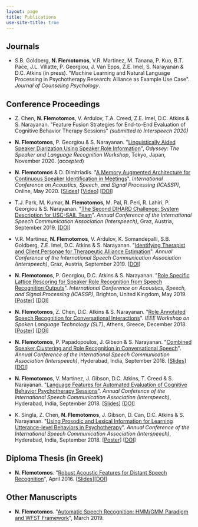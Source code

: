 ```yaml
---
layout: page
title: Publications
use-site-title: true
---
```


## Journals
* S.B. Goldberg, __N. Flemotomos__, V.R. Martinez, M. Tanana, P. Kuo, B.T. Pace, J.L. Villatte, P. Georgiou, J. Van Epps, Z.E. Imel, S. Narayanan & D.C. Atkins (in press). "Machine Learning and Natural Language Processing in Psychotherapy Research: Alliance as Example Use Case". *Journal of Counseling Psychology*.

## Conference Proceedings
* Z. Chen, __N. Flemotomos__, V. Ardulov, T.A. Creed, Z.E. Imel, D.C. Atkins & S. Narayanan. "Feature Fusion Strategies for End-to-End Evaluation of Cognitive Behavior Therapy Sessions" *(submitted to Interspeech 2020)*
<!-- *Annual Conference of the International Speech Communication Association (Interspeech)*, Shanghai, China, October 2020.-->

* __N. Flemotomos__, P. Georgiou & S. Narayanan. "[Linguistically Aided Speaker Diarization Using Speaker Role Information](https://arxiv.org/pdf/1911.07994.pdf)", *Odyssey: The Speaker and Language Recognition Workshop*, Tokyo, Japan, November 2020. (*accepted*)

* __N. Flemotomos__ & D. Dimitriadis. "[A Memory Augmented Architecture for Continuous Speaker Identification in Meetings](/work/papers/2020_ICASSP_RMC_MSR.pdf)". *International Conference on Acoustics, Speech, and Signal Processing (ICASSP)*, Online, May 2020. [[Slides](/work/presentations/2020_ICASSP_RMC_MSR_pres.pdf)] [[Video](/work/presentations/2020_ICASSP_RMC_MSR_vid.mp4)] [[DOI](http://dx.doi.org/10.1109/ICASSP40776.2020.9053152)]

* T.J. Park, M. Kumar, __N. Flemotomos__, M. Pal, R. Peri, R. Lahiri, P. Georgiou & S. Narayanan. "[The Second DIHARD Challenge: System Description for USC-SAIL Team](/work/papers/2019_IS_DIHARD.pdf)". *Annual Conference of the International Speech Communication Association (Interspeech)*, Graz, Austria, September 2019. [[DOI](http://dx.doi.org/10.21437/Interspeech.2019-1903)]

* V.R. Martinez, __N. Flemotomos__, V. Ardulov, K. Somandepalli, S.B. Goldberg, Z.E. Imel, D.C. Atkins & S. Narayanan. "[Identifying Therapist and Client Personae for Therapeutic Alliance Estimation](/work/papers/2019_IS_Personae_Alliance.pdf)". *Annual Conference of the International Speech Communication Association (Interspeech)*, Graz, Austria, September 2019. [[DOI](http://dx.doi.org/10.21437/Interspeech.2019-2829)]

* __N. Flemotomos__, P. Georgiou, D.C. Atkins & S. Narayanan. "[Role Specific Lattice Rescoring for Speaker Role Recognition from Speech Recognition Outputs](/work/papers/2019_ICASSP_Role_Specific_ASR.pdf)". *International Conference on Acoustics, Speech, and Signal Processing (ICASSP)*, Brighton, United Kingdom, May 2019. [[Poster](/work/presentations/2019_ICASSP_Role_Specific_ASR_poster.pdf)] [[DOI](http://dx.doi.org/10.1109/ICASSP.2019.8683900)]

* __N. Flemotomos__, Z. Chen, D.C. Atkins & S. Narayanan. "[Role Annotated Speech Recognition for Conversational Interactions](/work/papers/2018_SLT_RASR.pdf)". *IEEE Workshop on Spoken Language Technology (SLT)*, Athens, Greece, December 2018.
[[Poster](/work/presentations/2018_SLT_RASR_poster.pdf)] [[DOI](http://dx.doi.org/10.1109/SLT.2018.8639611)]

* __N. Flemotomos__, P. Papadopoulos, J. Gibson & S. Narayanan. "[Combined Speaker Clustering and Role Recognition in Conversational Speech](/work/papers/2018_IS_SpeakerClustering.pdf)". *Annual Conference of the International Speech Communication Association (Interspeech)*, Hyderabad, India, September 2018.
[[Slides](/work/presentations/2018_IS_SpeakerClustering_pres.pdf)] [[DOI](http://dx.doi.org/10.21437/Interspeech.2018-1654)]

* __N. Flemotomos__, V. Martinez, J. Gibson, D.C. Atkins, T. Creed & S. Narayanan. "[Language Features for Automated Evaluation of Cognitive Behavior Psychotherapy Sessions](/work/papers/2018_IS_CBT_lang_features.pdf)". *Annual Conference of the International Speech Communication Association (Interspeech)*, Hyderabad, India, September 2018.
[[Slides](/work/presentations/2018_IS_CBT_lang_features_pres.pdf)] [[DOI](http://dx.doi.org/10.21437/Interspeech.2018-1518)]

* K. Singla, Z. Chen, __N. Flemotomos__, J. Gibson, D. Can, D.C. Atkins & S. Narayanan. "[Using Prosodic and Lexical Information for Learning Utterance-level Behaviors in Psychotherapy](/work/papers/2018_IS_multimodal_MISC.pdf)". *Annual Conference of the International Speech Communication Association (Interspeech)*, Hyderabad, India, September 2018.
[[Poster](/work/presentations/2018_IS_multimodal_MISC_poster.pdf)] [[DOI](http://dx.doi.org/10.21437/Interspeech.2018-2551)]

## Diploma Thesis (in Greek)

* __N. Flemotomos__. "[Robust Acoustic Features for Distant Speech Recognition](/work/thesis/Diploma_Thesis_NF_NTUA.pdf)", April 2016.
[[Slides](/work/presentations/2016_NTUA_thesis_pres.pdf)][[DOI](http://dx.doi.org/10.26240/heal.ntua.12402)]

## Other Manuscripts
* __N. Flemotomos__. "[Automatic Speech Recognition: HMM/GMM Paradigm and WFST Framework](/work/thesis/asr_wfst_tutorial_nf.pdf)", March 2019.
